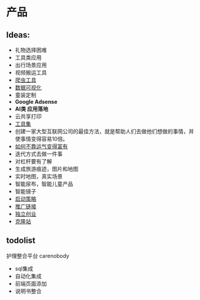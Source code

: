 # 产品

## Ideas:

* 礼物选择困难
* 工具类应用
* 出行场景应用
* 视频搬运工具
* [爬虫工具](https://tech.youzan.com/shi-yong-puppeteerda-jian-tong-hai-bao-xuan-ran-fu-wu/)
* [数据可视化](https://www.zhihu.com/question/290568141/answer/470785383)
* 童装定制
* **Google Adsense**
* **AI类 应用落地**
* 云共享打印
* [工具集](https://juejin.im/post/5a2df418f265da43294dfe3a)
* 创建一家大型互联网公司的最佳方法，就是帮助人们去做他们想做的事情，并使事情变得容易10倍。
* [如何不靠运气变得富有](https://github.com/taosue/how-to-get-rich-without-getting-lucky/)
* 迭代方式去做一件事
* 对杠杆要有了解
* 生成旅游痕迹，图片和地图
* 实时地图，真实场景
* 智能尿布，智能儿童产品
* 智能镜子
* [启动策略](https://blog.asmartbear.com/kung-fu.html)
* [推广链接](https://www.dingdanxia.com/hotlist)
* [独立创业](https://news.ycombinator.com/item?id=25717006)
* [克隆站](https://gourav.io/clone-wars)



## todolist

 护理整合平台 carenobody

* sql集成
* 自动化集成
* 前端页面添加
* 说明书整合







